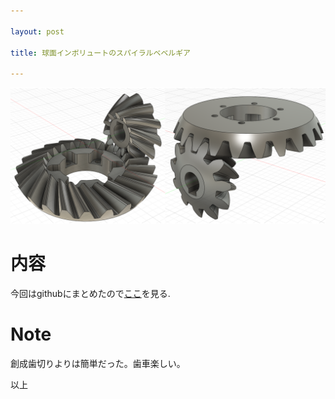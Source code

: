 ```yaml
---

layout: post

title: 球面インボリュートのスパイラルベベルギア

---
```


<img src="https://raw.githubusercontent.com/gakuseishitsu/gakuseishitsu.github.io/master/images/250127_spherical_involute/spherical_involute.png">

# 内容
今回はgithubにまとめたので[ここ](https://github.com/gakuseishitsu/bevel_gear/blob/main/Spherical_involute/Spherical_involute.md)を見る.  

# Note
創成歯切りよりは簡単だった。歯車楽しい。

以上  